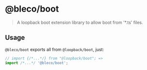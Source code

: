 # @bleco/boot

> A loopback boot extension library to allow boot from '\*.ts' files.

## Usage

`@bleco/boot` exports all from `@loopback/boot`, just:

```ts
// import {/*...*/} from "@loopback/boot"; =>
import /*...*/ '@bleco/boot';
```
